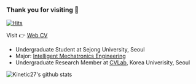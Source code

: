 ### Thank you for visiting 👋
[![Hits](https://hits.seeyoufarm.com/api/count/incr/badge.svg?url=https%3A%2F%2Fgithub.com%2Fkochanha&count_bg=%2379C83D&title_bg=%23555555&icon=&icon_color=%23E7E7E7&title=hits&edge_flat=false)](https://hits.seeyoufarm.com)


Visit 👉 [Web CV](https://kcy.smarcle.dev)

* Undergraduate Student at Sejong University, Seoul
* Major: [Intelligent Mechatronics Engineering](http://imc.sejong.ac.kr/)
* Undergraduate Research Member at [CVLab](https://kuaicv.com/), Korea Univerisity, Seoul

![Kinetic27's github stats](https://github-readme-stats.vercel.app/api?username=kochanha&show_icons=true)


<!--
**kochanha/kochanha** is a ✨ _special_ ✨ repository because its `README.md` (this file) appears on your GitHub profile.

Here are some ideas to get you started:

- 🔭 I’m currently working on ...
- 🌱 I’m currently learning ...
- 👯 I’m looking to collaborate on ...
- 🤔 I’m looking for help with ...
- 💬 Ask me about ...
- 📫 How to reach me: ...
- 😄 Pronouns: ...
- ⚡ Fun fact: ...
-->
